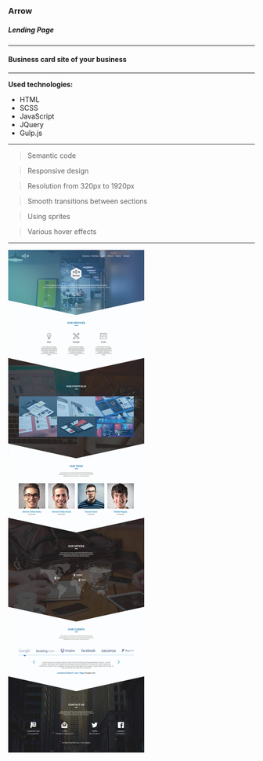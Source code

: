 ### Arrow

##### Lending Page


______

#### Business card site of your business

_________
**Used technologies:**

+ HTML
+ SCSS
+ JavaScript
+ JQuery
+ Gulp.js
_______

> Semantic code

> Responsive design

> Resolution from 320px to 1920px

> Smooth transitions between sections

> Using sprites

> Various hover effects
_______

![screen](Arrow.jpg)
